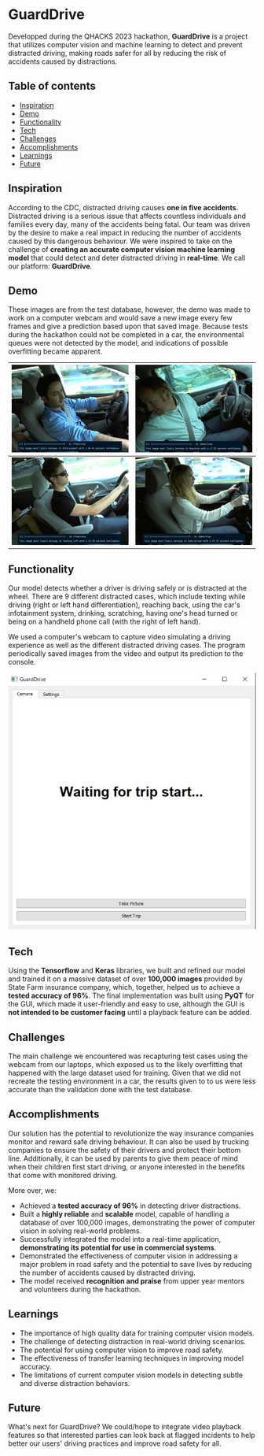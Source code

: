 # GuardDrive
Developped during the QHACKS 2023 hackathon, **GuardDrive** is a project that utilizes computer vision and machine learning to detect and prevent distracted driving, making roads safer for all by reducing the risk of accidents caused by distractions.

## Table of contents
* [Inspiration](#inspiration)
* [Demo](#demo)
* [Functionality](#functionality)
* [Tech](#tech)
* [Challenges](#challenges)
* [Accomplishments](#accomplishments)
* [Learnings](#learnings)
* [Future](#future)

## Inspiration
According to the CDC, distracted driving causes **one in five accidents**. Distracted driving is a serious issue that affects countless individuals and families every day, many of the accidents being fatal. Our team was driven by the desire to make a real impact in reducing the number of accidents caused by this dangerous behaviour. We were inspired to take on the challenge of **creating an accurate computer vision machine learning model** that could detect and deter distracted driving in **real-time**. We call our platform: **GuardDrive**.

## Demo
These images are from the test database, however, the demo was made to work on a computer webcam and would save a new image every few frames and give a prediction based upon that saved image. Because tests during the hackathon could not be completed in a car, the environmental queues were not detected by the model, and indications of possible overfitting became apparent.

| ![Infotainment](demo/infotainment.jpg)  | ![Reaching](demo/reaching.jpg) |
| --------------------------------------- | --------------------------------------- |
| ![TextingLeft](demo/textingLeft.jpg)  | ![SafeDriver](demo/safe.jpg) |

## Functionality
Our model detects whether a driver is driving safely or is distracted at the wheel. There are 9 different distracted cases, which include texting while driving (right or left hand differentiation), reaching back, using the car's infotainment system, drinking, scratching, having one's head turned or being on a handheld phone call (with the right of left hand).

We used a computer's webcam to capture video simulating a driving experience as well as the different distracted driving cases. The program periodically saved images from the video and output its prediction to the console.

![UI](demo/GuardDriveUI.png)

## Tech
Using the **Tensorflow** and **Keras** libraries, we built and refined our model and trained it on a massive dataset of over **100,000 images** provided by State Farm insurance company, which, together, helped us to achieve a **tested accuracy of 96%**. The final implementation was built using **PyQT** for the GUI, which made it user-friendly and easy to use, although the GUI is **not intended to be customer facing** until a playback feature can be added.

## Challenges
The main challenge we encountered was recapturing test cases using the webcam from our laptops, which exposed us to the likely overfitting that happened with the large dataset used for training. Given that we did not recreate the testing environment in a car, the results given to to us were less accurate than the validation done with the test database.

## Accomplishments
Our solution has the potential to revolutionize the way insurance companies monitor and reward safe driving behaviour. It can also be used by trucking companies to ensure the safety of their drivers and protect their bottom line. Additionally, it can be used by parents to give them peace of mind when their children first start driving, or anyone interested in the benefits that come with monitored driving.

More over, we:
* Achieved a **tested accuracy of 96%** in detecting driver distractions.
* Built a **highly reliable** and **scalable** model, capable of handling a database of over 100,000 images, demonstrating the power of computer vision in solving real-world problems.
* Successfully integrated the model into a real-time application, **demonstrating its potential for use in commercial systems**.
* Demonstrated the effectiveness of computer vision in addressing a major problem in road safety and the potential to save lives by reducing the number of accidents caused by distracted driving.
* The model received **recognition and praise** from upper year mentors and volunteers during the hackathon.



## Learnings
* The importance of high quality data for training computer vision models.
* The challenge of detecting distraction in real-world driving scenarios.
* The potential for using computer vision to improve road safety.
* The effectiveness of transfer learning techniques in improving model accuracy.
* The limitations of current computer vision models in detecting subtle and diverse distraction behaviors.

## Future
What's next for GuardDrive? We could/hope to integrate video playback features so that interested parties can look back at flagged incidents to help better our users' driving practices and improve road safety for all.
